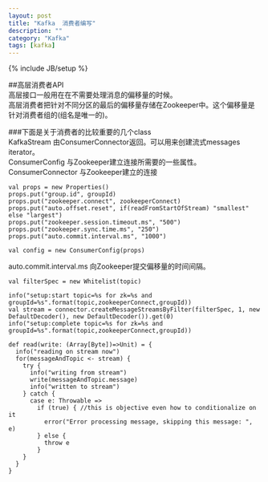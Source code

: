 ```yaml
---
layout: post
title: "Kafka  消费者编写"
description: ""
category: "Kafka"
tags: [kafka]
---
```

{% include JB/setup %}

##高层消费者API    
高层接口一般用在在不需要处理消息的偏移量的时候。     
高层消费者把针对不同分区的最后的偏移量存储在Zookeeper中。这个偏移量是针对消费者组的(组名是唯一的)。    

###下面是关于消费者的比较重要的几个class     
KafkaStream  由ConsumerConnector返回。可以用来创建流式messages iterator。    
ConsumerConfig  与Zookeeper建立连接所需要的一些属性。    
ConsumerConnector  与Zookeeper建立的连接


    val props = new Properties()
    props.put("group.id", groupId)
    props.put("zookeeper.connect", zookeeperConnect)
    props.put("auto.offset.reset", if(readFromStartOfStream) "smallest" else "largest")
    props.put("zookeeper.session.timeout.ms", "500")
    props.put("zookeeper.sync.time.ms", "250")
    props.put("auto.commit.interval.ms", "1000")
    
    val config = new ConsumerConfig(props)

auto.commit.interval.ms 向Zookeeper提交偏移量的时间间隔。    

    val filterSpec = new Whitelist(topic)

    info("setup:start topic=%s for zk=%s and groupId=%s".format(topic,zookeeperConnect,groupId))
    val stream = connector.createMessageStreamsByFilter(filterSpec, 1, new DefaultDecoder(), new DefaultDecoder()).get(0)
    info("setup:complete topic=%s for zk=%s and groupId=%s".format(topic,zookeeperConnect,groupId))

    def read(write: (Array[Byte])=>Unit) = {
      info("reading on stream now")
      for(messageAndTopic <- stream) {
        try {
          info("writing from stream")
          write(messageAndTopic.message)
          info("written to stream")
        } catch {
          case e: Throwable =>
            if (true) { //this is objective even how to conditionalize on it
              error("Error processing message, skipping this message: ", e)
            } else {
              throw e
            }
        }
      }
    }


